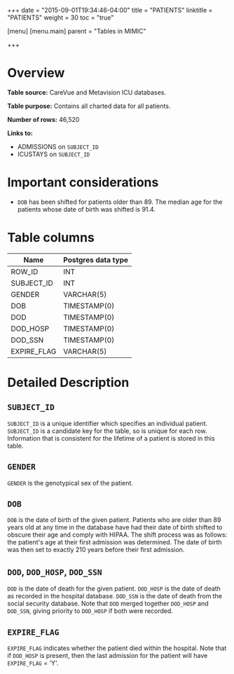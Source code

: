 +++
date = "2015-09-01T19:34:46-04:00"
title = "PATIENTS"
linktitle = "PATIENTS"
weight = 30
toc = "true"

[menu]
  [menu.main]
    parent = "Tables in MIMIC"

+++

# Overview

**Table source:** CareVue and Metavision ICU databases.

**Table purpose:** Contains all charted data for all patients.

**Number of rows:** 46,520

**Links to:**

* ADMISSIONS on `SUBJECT_ID`
* ICUSTAYS on `SUBJECT_ID`

# Important considerations

* `DOB` has been shifted for patients older than 89. The median age for the patients whose date of birth was shifted is 91.4.

# Table columns

Name | Postgres data type 
---- | ---- 
ROW\_ID | INT
SUBJECT\_ID | INT
GENDER | VARCHAR(5)
DOB | TIMESTAMP(0)
DOD | TIMESTAMP(0)
DOD\_HOSP | TIMESTAMP(0)
DOD\_SSN | TIMESTAMP(0)
EXPIRE\_FLAG | VARCHAR(5)
	
# Detailed Description

## `SUBJECT_ID`

`SUBJECT_ID` is a unique identifier which specifies an individual patient. `SUBJECT_ID` is a candidate key for the table, so is unique for each row. Information that is consistent for the lifetime of a patient is stored in this table.

## `GENDER`

`GENDER` is the genotypical sex of the patient.

## `DOB`

`DOB` is the date of birth of the given patient. Patients who are older than 89 years old at any time in the database have had their date of birth shifted to obscure their age and comply with HIPAA. The shift process was as follows: the patient's age at their first admission was determined. The date of birth was then set to exactly 210 years before their first admission. <!-- As a result, all patients-->

## `DOD`, `DOD_HOSP`, `DOD_SSN`

`DOD` is the date of death for the given patient. `DOD_HOSP` is the date of death as recorded in the hospital database. `DOD_SSN` is the date of death from the social security database. Note that `DOD` merged together `DOD_HOSP` and `DOD_SSN`, giving priority to `DOD_HOSP` if both were recorded. 

## `EXPIRE_FLAG`

`EXPIRE_FLAG` indicates whether the patient died within the hospital. Note that if `DOD_HOSP` is present, then the last admission for the patient will have `EXPIRE_FLAG` = 'Y'.


